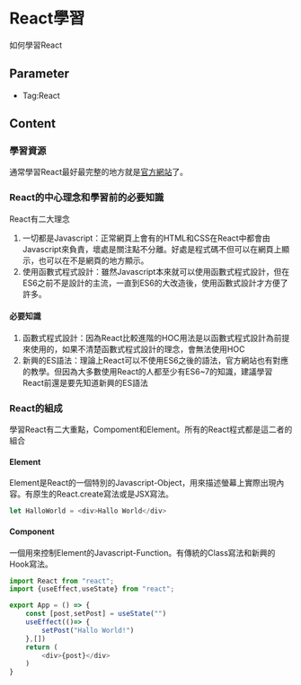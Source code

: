 # React學習

如何學習React

## Parameter

* Tag:React

## Content

### 學習資源

通常學習React最好最完整的地方就是[官方網站](https://zh-hant.reactjs.org/)了。

### React的中心理念和學習前的必要知識

React有二大理念

1. 一切都是Javascript：正常網頁上會有的HTML和CSS在React中都會由Javascript來負責，壞處是關注點不分離。好處是程式碼不但可以在網頁上顯示，也可以在不是網頁的地方顯示。
2. 使用函數式程式設計：雖然Javascript本來就可以使用函數式程式設計，但在ES6之前不是設計的主流，一直到ES6的大改造後，使用函數式設計才方便了許多。

#### 必要知識

1. 函數式程式設計：因為React比較進階的HOC用法是以函數式程式設計為前提來使用的，如果不清楚函數式程式設計的理念，會無法使用HOC
2. 新興的ES語法：理論上React可以不使用ES6之後的語法，官方網站也有對應的教學。但因為大多數使用React的人都至少有ES6~7的知識，建議學習React前還是要先知道新興的ES語法

### React的組成

學習React有二大重點，Compoment和Element。所有的React程式都是這二者的組合

#### Element

Element是React的一個特別的Javascript-Object，用來描述螢幕上實際出現內容。有原生的React.create寫法或是JSX寫法。

``` javascript
let HalloWorld = <div>Hallo World</div>
```

#### Component

一個用來控制Element的Javascript-Function。有傳統的Class寫法和新興的Hook寫法。

``` javascript
import React from "react";
import {useEffect,useState} from "react";

export App = () => {
    const [post,setPost] = useState("")
    useEffect(()=> {
        setPost("Hallo World!")
    },[])
    return (
        <div>{post}</div>
    )
}
```
